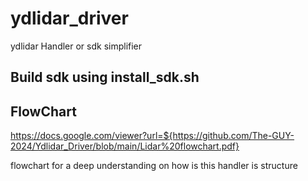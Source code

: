 # ydlidar_driver
ydlidar Handler or sdk simplifier


## Build sdk using install_sdk.sh


## FlowChart 


https://docs.google.com/viewer?url=${https://github.com/The-GUY-2024/Ydlidar_Driver/blob/main/Lidar%20flowchart.pdf}


flowchart for a deep understanding on how is this handler is structure
